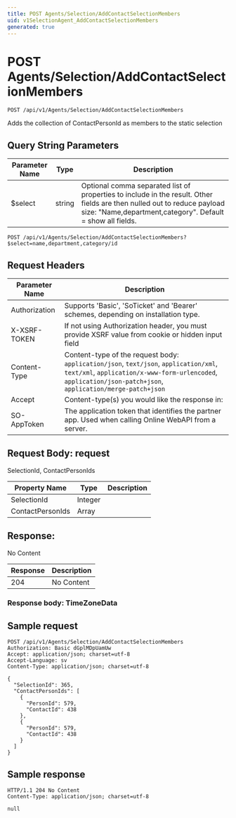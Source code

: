 ```yaml
---
title: POST Agents/Selection/AddContactSelectionMembers
uid: v1SelectionAgent_AddContactSelectionMembers
generated: true
---
```


# POST Agents/Selection/AddContactSelectionMembers

```http
POST /api/v1/Agents/Selection/AddContactSelectionMembers
```

Adds the collection of ContactPersonId as members to the static selection







## Query String Parameters

| Parameter Name | Type |  Description |
|----------------|------|--------------|
| $select | string |  Optional comma separated list of properties to include in the result. Other fields are then nulled out to reduce payload size: "Name,department,category". Default = show all fields. |

```http
POST /api/v1/Agents/Selection/AddContactSelectionMembers?$select=name,department,category/id
```


## Request Headers

| Parameter Name | Description |
|----------------|-------------|
| Authorization  | Supports 'Basic', 'SoTicket' and 'Bearer' schemes, depending on installation type. |
| X-XSRF-TOKEN   | If not using Authorization header, you must provide XSRF value from cookie or hidden input field |
| Content-Type | Content-type of the request body: `application/json`, `text/json`, `application/xml`, `text/xml`, `application/x-www-form-urlencoded`, `application/json-patch+json`, `application/merge-patch+json` |
| Accept         | Content-type(s) you would like the response in:  |
| SO-AppToken | The application token that identifies the partner app. Used when calling Online WebAPI from a server. |

## Request Body: request 

SelectionId, ContactPersonIds 

| Property Name | Type |  Description |
|----------------|------|--------------|
| SelectionId | Integer |  |
| ContactPersonIds | Array |  |

## Response:

No Content

| Response | Description |
|----------------|-------------|
| 204 | No Content |

### Response body: TimeZoneData


## Sample request

```http!
POST /api/v1/Agents/Selection/AddContactSelectionMembers
Authorization: Basic dGplMDpUamUw
Accept: application/json; charset=utf-8
Accept-Language: sv
Content-Type: application/json; charset=utf-8

{
  "SelectionId": 365,
  "ContactPersonIds": [
    {
      "PersonId": 579,
      "ContactId": 438
    },
    {
      "PersonId": 579,
      "ContactId": 438
    }
  ]
}
```

## Sample response

```http_
HTTP/1.1 204 No Content
Content-Type: application/json; charset=utf-8

null
```